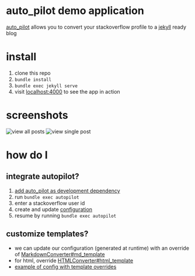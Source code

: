 # auto_pilot demo application

[auto_pilot](http://www.github.com/lfender6445/auto_pilot) allows you to convert your stackoverflow profile to a [jekyll](http://jekyllrb.com/) ready blog

# install

1. clone this repo
2. `bundle install`
3. `bundle exec jekyll serve`
4. visit [localhost:4000](http://localhost:4000) to see the app in action

# screenshots
![view all posts](http://i.imgur.com/S6z3NjI.png)
![view single post](http://i.imgur.com/6LZsDEH.png)

# how do I

## integrate autopilot?

1. [add auto_pilot as development dependency](https://github.com/lfender6445/auto_pilot_demo/blob/master/Gemfile#L7)
2. run `bundle exec autopilot`
3. enter a stackoverflow user id
4. create and update [configuration](https://github.com/lfender6445/auto_pilot_demo/blob/master/auto_pilot_config.rb)
5. resume by running `bundle exec autopilot`

## customize templates?
- we can update our configuration (generated at runtime) with an override of [MarkdownConverter#md_template](https://github.com/lfender6445/auto_pilot/blob/e6fd551d64d27cd2a813bb71e6c0997eee9196d2/lib/auto_pilot/markdown_converter.rb#L25)
- for html, override [HTMLConverter#html_template](https://github.com/lfender6445/auto_pilot/blob/e6fd551d64d27cd2a813bb71e6c0997eee9196d2/lib/auto_pilot/html_converter.rb#L27)
- [example of config with template overrides](https://github.com/lfender6445/auto_pilot_demo/blob/custom_templates/auto_pilot_config.rb#L21)
